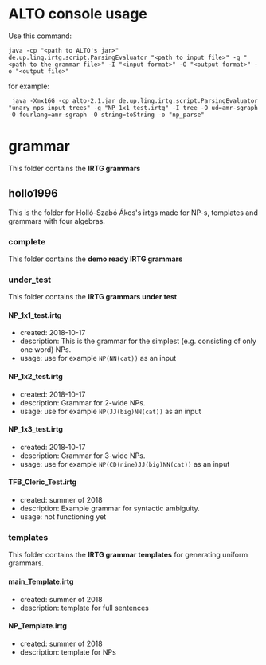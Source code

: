 # ALTO console usage

Use this command:

``` shell 
java -cp "<path to ALTO's jar>" de.up.ling.irtg.script.ParsingEvaluator "<path to input file>" -g "<path to the grammar file>" -I "<input format>" -O "<output format>" -o "<output file>"
```

for example:

```shell
 java -Xmx16G -cp alto-2.1.jar de.up.ling.irtg.script.ParsingEvaluator "unary_nps_input_trees" -g "NP_1x1_test.irtg" -I tree -O ud=amr-sgraph -O fourlang=amr-sgraph -O string=toString -o "np_parse"
```

# grammar

This folder contains the **IRTG grammars**

## hollo1996

This is the folder for Holló-Szabó Ákos's irtgs made for NP-s, templates and grammars with four algebras.

### complete

This folder contains the **demo ready IRTG grammars**

### under_test

This folder contains the **IRTG grammars under test**

#### NP_1x1_test.irtg

- created: 2018-10-17
- description: This is the grammar for the simplest (e.g. consisting of only one word) NPs.
- usage: use for example `NP(NN(cat))` as an input

#### NP_1x2_test.irtg

- created: 2018-10-17
- description: Grammar for 2-wide NPs.
- usage: use for example `NP(JJ(big)NN(cat))` as an input

#### NP_1x3_test.irtg

- created: 2018-10-17
- description: Grammar for 3-wide NPs.
- usage: use for example `NP(CD(nine)JJ(big)NN(cat))` as an input

#### TFB_Cleric_Test.irtg

- created: summer of 2018
- description: Example grammar for syntactic ambiguity.
- usage: not functioning yet

### templates

This folder contains the **IRTG grammar templates** for generating uniform grammars.

#### main_Template.irtg

- created: summer of 2018
- description: template for full sentences

#### NP_Template.irtg

- created: summer of 2018
- description: template for NPs
